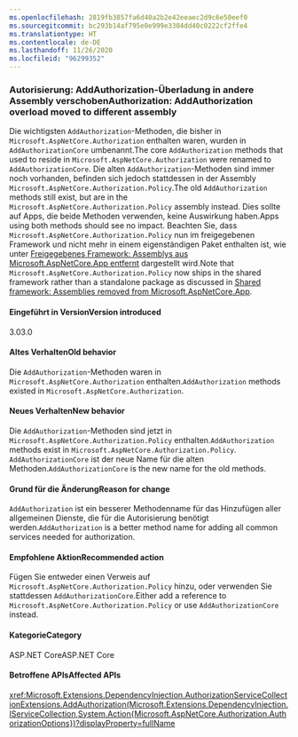 ```yaml
---
ms.openlocfilehash: 2819fb3857fa6d40a2b2e42eeaec2d9c6e50eef0
ms.sourcegitcommit: bc293b14af795e0e999e3304dd40c0222cf2ffe4
ms.translationtype: HT
ms.contentlocale: de-DE
ms.lasthandoff: 11/26/2020
ms.locfileid: "96299352"
---
```

### <a name="authorization-addauthorization-overload-moved-to-different-assembly"></a><span data-ttu-id="41812-101">Autorisierung: AddAuthorization-Überladung in andere Assembly verschoben</span><span class="sxs-lookup"><span data-stu-id="41812-101">Authorization: AddAuthorization overload moved to different assembly</span></span>

<span data-ttu-id="41812-102">Die wichtigsten `AddAuthorization`-Methoden, die bisher in `Microsoft.AspNetCore.Authorization` enthalten waren, wurden in `AddAuthorizationCore` umbenannt.</span><span class="sxs-lookup"><span data-stu-id="41812-102">The core `AddAuthorization` methods that used to reside in `Microsoft.AspNetCore.Authorization` were renamed to `AddAuthorizationCore`.</span></span> <span data-ttu-id="41812-103">Die alten `AddAuthorization`-Methoden sind immer noch vorhanden, befinden sich jedoch stattdessen in der Assembly `Microsoft.AspNetCore.Authorization.Policy`.</span><span class="sxs-lookup"><span data-stu-id="41812-103">The old `AddAuthorization` methods still exist, but are in the `Microsoft.AspNetCore.Authorization.Policy` assembly instead.</span></span> <span data-ttu-id="41812-104">Dies sollte auf Apps, die beide Methoden verwenden, keine Auswirkung haben.</span><span class="sxs-lookup"><span data-stu-id="41812-104">Apps using both methods should see no impact.</span></span> <span data-ttu-id="41812-105">Beachten Sie, dass `Microsoft.AspNetCore.Authorization.Policy` nun im freigegebenen Framework und nicht mehr in einem eigenständigen Paket enthalten ist, wie unter [Freigegebenes Framework: Assemblys aus Microsoft.AspNetCore.App entfernt](#shared-framework-assemblies-removed-from-microsoftaspnetcoreapp) dargestellt wird.</span><span class="sxs-lookup"><span data-stu-id="41812-105">Note that `Microsoft.AspNetCore.Authorization.Policy` now ships in the shared framework rather than a standalone package as discussed in [Shared framework: Assemblies removed from Microsoft.AspNetCore.App](#shared-framework-assemblies-removed-from-microsoftaspnetcoreapp).</span></span>

#### <a name="version-introduced"></a><span data-ttu-id="41812-106">Eingeführt in Version</span><span class="sxs-lookup"><span data-stu-id="41812-106">Version introduced</span></span>

<span data-ttu-id="41812-107">3.0</span><span class="sxs-lookup"><span data-stu-id="41812-107">3.0</span></span>

#### <a name="old-behavior"></a><span data-ttu-id="41812-108">Altes Verhalten</span><span class="sxs-lookup"><span data-stu-id="41812-108">Old behavior</span></span>

<span data-ttu-id="41812-109">Die `AddAuthorization`-Methoden waren in `Microsoft.AspNetCore.Authorization` enthalten.</span><span class="sxs-lookup"><span data-stu-id="41812-109">`AddAuthorization` methods existed in `Microsoft.AspNetCore.Authorization`.</span></span>

#### <a name="new-behavior"></a><span data-ttu-id="41812-110">Neues Verhalten</span><span class="sxs-lookup"><span data-stu-id="41812-110">New behavior</span></span>

<span data-ttu-id="41812-111">Die `AddAuthorization`-Methoden sind jetzt in `Microsoft.AspNetCore.Authorization.Policy` enthalten.</span><span class="sxs-lookup"><span data-stu-id="41812-111">`AddAuthorization` methods exist in `Microsoft.AspNetCore.Authorization.Policy`.</span></span> <span data-ttu-id="41812-112">`AddAuthorizationCore` ist der neue Name für die alten Methoden.</span><span class="sxs-lookup"><span data-stu-id="41812-112">`AddAuthorizationCore` is the new name for the old methods.</span></span>

#### <a name="reason-for-change"></a><span data-ttu-id="41812-113">Grund für die Änderung</span><span class="sxs-lookup"><span data-stu-id="41812-113">Reason for change</span></span>

<span data-ttu-id="41812-114">`AddAuthorization` ist ein besserer Methodenname für das Hinzufügen aller allgemeinen Dienste, die für die Autorisierung benötigt werden.</span><span class="sxs-lookup"><span data-stu-id="41812-114">`AddAuthorization` is a better method name for adding all common services needed for authorization.</span></span>

#### <a name="recommended-action"></a><span data-ttu-id="41812-115">Empfohlene Aktion</span><span class="sxs-lookup"><span data-stu-id="41812-115">Recommended action</span></span>

<span data-ttu-id="41812-116">Fügen Sie entweder einen Verweis auf `Microsoft.AspNetCore.Authorization.Policy` hinzu, oder verwenden Sie stattdessen `AddAuthorizationCore`.</span><span class="sxs-lookup"><span data-stu-id="41812-116">Either add a reference to `Microsoft.AspNetCore.Authorization.Policy` or use `AddAuthorizationCore` instead.</span></span>

#### <a name="category"></a><span data-ttu-id="41812-117">Kategorie</span><span class="sxs-lookup"><span data-stu-id="41812-117">Category</span></span>

<span data-ttu-id="41812-118">ASP.NET Core</span><span class="sxs-lookup"><span data-stu-id="41812-118">ASP.NET Core</span></span>

#### <a name="affected-apis"></a><span data-ttu-id="41812-119">Betroffene APIs</span><span class="sxs-lookup"><span data-stu-id="41812-119">Affected APIs</span></span>

<xref:Microsoft.Extensions.DependencyInjection.AuthorizationServiceCollectionExtensions.AddAuthorization(Microsoft.Extensions.DependencyInjection.IServiceCollection,System.Action{Microsoft.AspNetCore.Authorization.AuthorizationOptions})?displayProperty=fullName>

<!--

#### Affected APIs

`M:Microsoft.Extensions.DependencyInjection.AuthorizationServiceCollectionExtensions.AddAuthorization(Microsoft.Extensions.DependencyInjection.IServiceCollection,System.Action{Microsoft.AspNetCore.Authorization.AuthorizationOptions})`

-->
